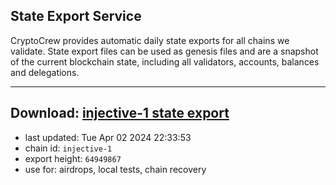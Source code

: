 ## State Export Service
CryptoCrew provides automatic daily state exports for all chains we validate. State export files can be used as genesis files and are a snapshot of the current blockchain state, including all validators, accounts, balances and delegations.

---
**Download: [injective-1 state export](https://dl-eu2.ccvalidators.com/SERVICE/injective/injective-1_export_64949867.json)**
---

- last updated: Tue Apr 02 2024 22:33:53
- chain id: `injective-1`
- export height: `64949867`
- use for: airdrops, local tests, chain recovery
